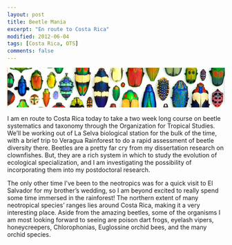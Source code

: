 ```yaml
---
layout: post
title: Beetle Mania
excerpt: "En route to Costa Rica"
modified: 2012-06-04
tags: [Costa Rica, OTS]
comments: false
---
```


![beetles crop](/images/beetles-cropped.jpg)

I am en route to Costa Rica today to take a two week long course on beetle systematics and taxonomy through the Organization for Tropical Studies. We’ll be working out of La Selva biological station for the bulk of the time, with a brief trip to Veragua Rainforest to do a rapid assessment of beetle diversity there. Beetles are a pretty far cry from my dissertation research on clownfishes. But, they are a rich system in which to study the evolution of ecological specialization, and I am investigating the possibility of incorporating them into my postdoctoral research.

The only other time I’ve been to the neotropics was for a quick visit to El Salvador for my brother’s wedding, so I am beyond excited to really spend some time immersed in the rainforest! The northern extent of many neotropical species’ ranges lies around Costa Rica, making it a very interesting place. Aside from the amazing beetles, some of the organisms I am most looking forward to seeing are poison dart frogs, eyelash vipers, honeycreepers, Chlorophonias, Euglossine orchid bees, and the many orchid species.

